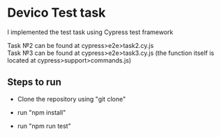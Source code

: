 # Devico Test task

I implemented the test task using Cypress test framework  

Task №2 can be found at cypress>e2e>task2.cy.js  
Task №3 can be found at cypress>e2e>task3.cy.js (the function itself is located at cypress>support>commands.js)  

## **Steps to run**

-   Clone the repository using "git clone"

-   run "npm install"

-   run "npm run test"  
